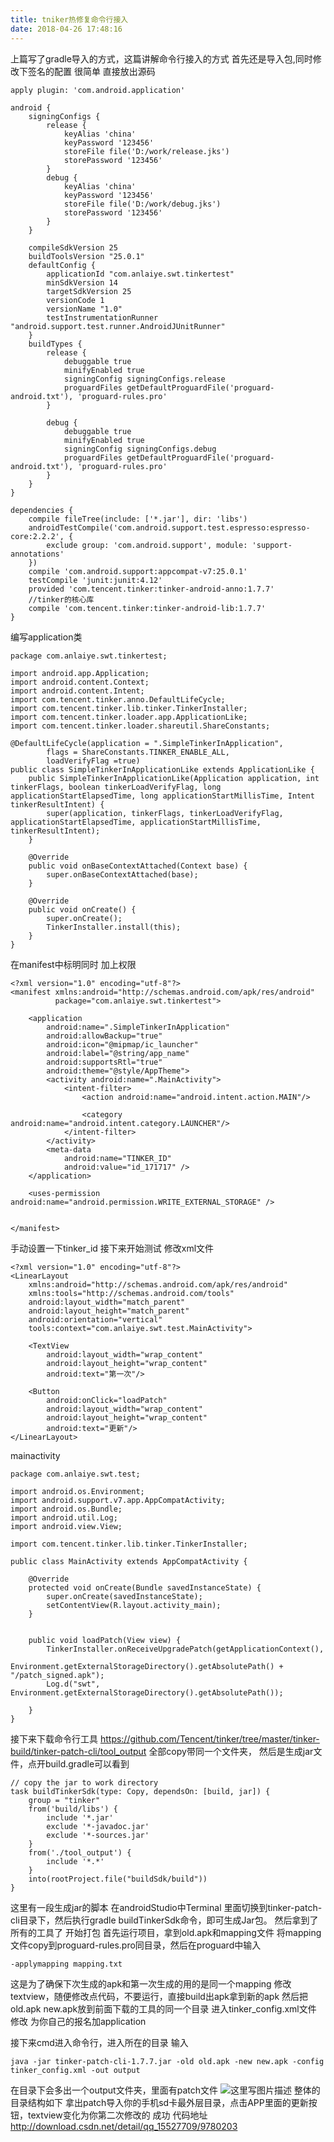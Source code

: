 ```yaml
---
title: tniker热修复命令行接入
date: 2018-04-26 17:48:16
---
```

上篇写了gradle导入的方式，这篇讲解命令行接入的方式
首先还是导入包,同时修改下签名的配置
很简单 直接放出源码
  <!--more-->
```
apply plugin: 'com.android.application'

android {
    signingConfigs {
        release {
            keyAlias 'china'
            keyPassword '123456'
            storeFile file('D:/work/release.jks')
            storePassword '123456'
        }
        debug {
            keyAlias 'china'
            keyPassword '123456'
            storeFile file('D:/work/debug.jks')
            storePassword '123456'
        }
    }
  
    compileSdkVersion 25
    buildToolsVersion "25.0.1"
    defaultConfig {
        applicationId "com.anlaiye.swt.tinkertest"
        minSdkVersion 14
        targetSdkVersion 25
        versionCode 1
        versionName "1.0"
        testInstrumentationRunner "android.support.test.runner.AndroidJUnitRunner"
    }
    buildTypes {
        release {
            debuggable true
            minifyEnabled true
            signingConfig signingConfigs.release
            proguardFiles getDefaultProguardFile('proguard-android.txt'), 'proguard-rules.pro'
        }

        debug {
            debuggable true
            minifyEnabled true
            signingConfig signingConfigs.debug
            proguardFiles getDefaultProguardFile('proguard-android.txt'), 'proguard-rules.pro'
        }
    }
}

dependencies {
    compile fileTree(include: ['*.jar'], dir: 'libs')
    androidTestCompile('com.android.support.test.espresso:espresso-core:2.2.2', {
        exclude group: 'com.android.support', module: 'support-annotations'
    })
    compile 'com.android.support:appcompat-v7:25.0.1'
    testCompile 'junit:junit:4.12'
    provided 'com.tencent.tinker:tinker-android-anno:1.7.7'
    //tinker的核心库
    compile 'com.tencent.tinker:tinker-android-lib:1.7.7'
}

```

编写application类
```
package com.anlaiye.swt.tinkertest;

import android.app.Application;
import android.content.Context;
import android.content.Intent;
import com.tencent.tinker.anno.DefaultLifeCycle;
import com.tencent.tinker.lib.tinker.TinkerInstaller;
import com.tencent.tinker.loader.app.ApplicationLike;
import com.tencent.tinker.loader.shareutil.ShareConstants;

@DefaultLifeCycle(application = ".SimpleTinkerInApplication",
        flags = ShareConstants.TINKER_ENABLE_ALL,
        loadVerifyFlag =true)
public class SimpleTinkerInApplicationLike extends ApplicationLike {
    public SimpleTinkerInApplicationLike(Application application, int tinkerFlags, boolean tinkerLoadVerifyFlag, long applicationStartElapsedTime, long applicationStartMillisTime, Intent tinkerResultIntent) {
        super(application, tinkerFlags, tinkerLoadVerifyFlag, applicationStartElapsedTime, applicationStartMillisTime, tinkerResultIntent);
    }

    @Override
    public void onBaseContextAttached(Context base) {
        super.onBaseContextAttached(base);
    }

    @Override
    public void onCreate() {
        super.onCreate();
        TinkerInstaller.install(this);
    }
}
```

在manifest中标明同时 加上权限

```
<?xml version="1.0" encoding="utf-8"?>
<manifest xmlns:android="http://schemas.android.com/apk/res/android"
          package="com.anlaiye.swt.tinkertest">

    <application
        android:name=".SimpleTinkerInApplication"
        android:allowBackup="true"
        android:icon="@mipmap/ic_launcher"
        android:label="@string/app_name"
        android:supportsRtl="true"
        android:theme="@style/AppTheme">
        <activity android:name=".MainActivity">
            <intent-filter>
                <action android:name="android.intent.action.MAIN"/>

                <category android:name="android.intent.category.LAUNCHER"/>
            </intent-filter>
        </activity>
        <meta-data
            android:name="TINKER_ID"
            android:value="id_171717" />
    </application>

    <uses-permission android:name="android.permission.WRITE_EXTERNAL_STORAGE" />


</manifest>
```
手动设置一下tinker_id
接下来开始测试
修改xml文件
```
<?xml version="1.0" encoding="utf-8"?>
<LinearLayout
    xmlns:android="http://schemas.android.com/apk/res/android"
    xmlns:tools="http://schemas.android.com/tools"
    android:layout_width="match_parent"
    android:layout_height="match_parent"
    android:orientation="vertical"
    tools:context="com.anlaiye.swt.test.MainActivity">

    <TextView
        android:layout_width="wrap_content"
        android:layout_height="wrap_content"
        android:text="第一次"/>

    <Button
        android:onClick="loadPatch"
        android:layout_width="wrap_content"
        android:layout_height="wrap_content"
        android:text="更新"/>
</LinearLayout>

```
mainactivity
```
package com.anlaiye.swt.test;

import android.os.Environment;
import android.support.v7.app.AppCompatActivity;
import android.os.Bundle;
import android.util.Log;
import android.view.View;

import com.tencent.tinker.lib.tinker.TinkerInstaller;

public class MainActivity extends AppCompatActivity {

    @Override
    protected void onCreate(Bundle savedInstanceState) {
        super.onCreate(savedInstanceState);
        setContentView(R.layout.activity_main);
    }


    public void loadPatch(View view) {
        TinkerInstaller.onReceiveUpgradePatch(getApplicationContext(),
                Environment.getExternalStorageDirectory().getAbsolutePath() + "/patch_signed.apk");
        Log.d("swt", Environment.getExternalStorageDirectory().getAbsolutePath());

    }
}

```

接下来下载命令行工具
https://github.com/Tencent/tinker/tree/master/tinker-build/tinker-patch-cli/tool_output
全部copy带同一个文件夹，
然后是生成jar文件，点开build.gradle可以看到
```
// copy the jar to work directory
task buildTinkerSdk(type: Copy, dependsOn: [build, jar]) {
    group = "tinker"
    from('build/libs') {
        include '*.jar'
        exclude '*-javadoc.jar'
        exclude '*-sources.jar'
    }
    from('./tool_output') {
        include '*.*'
    }
    into(rootProject.file("buildSdk/build"))
}
```
这里有一段生成jar的脚本
在androidStudio中Terminal 里面切换到tinker-patch-cli目录下，然后执行gradle buildTinkerSdk命令，即可生成Jar包。
然后拿到了所有的工具了
开始打包
首先运行项目，拿到old.apk和mapping文件
将mapping 文件copy到proguard-rules.pro同目录，然后在proguard中输入
```
-applymapping mapping.txt
```

这是为了确保下次生成的apk和第一次生成的用的是同一个mapping
修改textview，随便修改点代码，不要运行，直接build出apk拿到新的apk
然后把old.apk new.apk放到前面下载的工具的同一个目录
进入tinker_config.xml文件
修改<loader value="com.anlaiye.swt.gradletest.SimpleTinkerInApplication"/>
为你自己的报名加application

接下来cmd进入命令行，进入所在的目录
输入
```
java -jar tinker-patch-cli-1.7.7.jar -old old.apk -new new.apk -config tinker_config.xml -out output
```
在目录下会多出一个output文件夹，里面有patch文件
![这里写图片描述](http://img.blog.csdn.net/20170314095458161?watermark/2/text/aHR0cDovL2Jsb2cuY3Nkbi5uZXQvcXFfMTU1Mjc3MDk=/font/5a6L5L2T/fontsize/400/fill/I0JBQkFCMA==/dissolve/70/gravity/SouthEast)
整体的目录结构如下
拿出patch导入你的手机sd卡最外层目录，点击APP里面的更新按钮，textview变化为你第二次修改的
成功
代码地址
http://download.csdn.net/detail/qq_15527709/9780203